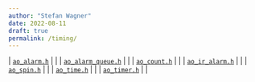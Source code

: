 ```yaml
---
author: "Stefan Wagner"
date: 2022-08-11
draft: true
permalink: /timing/
---
```


| [`ao_alarm.h`](api/src/ao_sys/ao_alarm.h.md) | |
| [`ao_alarm_queue.h`](api/src/ao_sys/ao_alarm_queue.h.md) | |
| [`ao_count.h`](api/src/ao_sys/ao_count.h.md) | |
| [`ao_ir_alarm.h`](api/src/ao_sys/ao_ir_alarm.h.md) | |
| [`ao_spin.h`](api/src/ao_sys/ao_spin.h.md) | |
| [`ao_time.h`](api/src/ao_sys/ao_time.h.md) | |
| [`ao_timer.h`](api/src/ao_sys/ao_timer.h.md) | |
